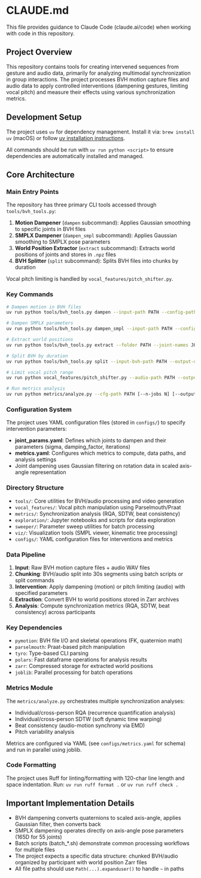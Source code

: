# CLAUDE.md

This file provides guidance to Claude Code (claude.ai/code) when working with code in this repository.

## Project Overview

This repository contains tools for creating intervened sequences from gesture and audio data, primarily for analyzing multimodal synchronization in group interactions. The project processes BVH motion capture files and audio data to apply controlled interventions (dampening gestures, limiting vocal pitch) and measure their effects using various synchronization metrics.

## Development Setup

The project uses `uv` for dependency management. Install it via: `brew install uv` (macOS) or follow [uv installation instructions](https://docs.astral.sh/uv/getting-started/installation/#installation-methods).

All commands should be run with `uv run python <script>` to ensure dependencies are automatically installed and managed.

## Core Architecture

### Main Entry Points

The repository has three primary CLI tools accessed through `tools/bvh_tools.py`:

1. **Motion Dampener** (`dampen` subcommand): Applies Gaussian smoothing to specific joints in BVH files
2. **SMPLX Dampener** (`dampen_smpl` subcommand): Applies Gaussian smoothing to SMPLX pose parameters
3. **World Position Extractor** (`extract` subcommand): Extracts world positions of joints and stores in `.npz` files
4. **BVH Splitter** (`split` subcommand): Splits BVH files into chunks by duration

Vocal pitch limiting is handled by `vocal_features/pitch_shifter.py`.

### Key Commands

```bash
# Dampen motion in BVH files
uv run python tools/bvh_tools.py dampen --input-path PATH --config-path PATH --output-path PATH [--n-jobs N]

# Dampen SMPLX parameters
uv run python tools/bvh_tools.py dampen_smpl --input-path PATH --config-path PATH --output-path PATH [--n-jobs N]

# Extract world positions
uv run python tools/bvh_tools.py extract --folder PATH --joint-names JOINT1 JOINT2 ... [--output-path PATH]

# Split BVH by duration
uv run python tools/bvh_tools.py split --input-bvh-path PATH --output-dir PATH [--chunk-duration-sec FLOAT]

# Limit vocal pitch range
uv run python vocal_features/pitch_shifter.py --audio-path PATH --output-path PATH [--max-deviation-hz FLOAT]

# Run metrics analysis
uv run python metrics/analyze.py --cfg-path PATH [--n-jobs N] [--output-dir PATH]
```

### Configuration System

The project uses YAML configuration files (stored in `configs/`) to specify intervention parameters:

- **joint_params.yaml**: Defines which joints to dampen and their parameters (sigma, damping_factor, iterations)
- **metrics.yaml**: Configures which metrics to compute, data paths, and analysis settings
- Joint dampening uses Gaussian filtering on rotation data in scaled axis-angle representation

### Directory Structure

- `tools/`: Core utilities for BVH/audio processing and video generation
- `vocal_features/`: Vocal pitch manipulation using Parselmouth/Praat
- `metrics/`: Synchronization analysis (RQA, SDTW, beat consistency)
- `exploration/`: Jupyter notebooks and scripts for data exploration
- `sweeper/`: Parameter sweep utilities for batch processing
- `viz/`: Visualization tools (SMPL viewer, kinematic tree processing)
- `configs/`: YAML configuration files for interventions and metrics

### Data Pipeline

1. **Input**: Raw BVH motion capture files + audio WAV files
2. **Chunking**: BVH/audio split into 30s segments using batch scripts or split commands
3. **Intervention**: Apply dampening (motion) or pitch limiting (audio) with specified parameters
4. **Extraction**: Convert BVH to world positions stored in Zarr archives
5. **Analysis**: Compute synchronization metrics (RQA, SDTW, beat consistency) across participants

### Key Dependencies

- `pymotion`: BVH file I/O and skeletal operations (FK, quaternion math)
- `parselmouth`: Praat-based pitch manipulation
- `tyro`: Type-based CLI parsing
- `polars`: Fast dataframe operations for analysis results
- `zarr`: Compressed storage for extracted world positions
- `joblib`: Parallel processing for batch operations

### Metrics Module

The `metrics/analyze.py` orchestrates multiple synchronization analyses:
- Individual/cross-person RQA (recurrence quantification analysis)
- Individual/cross-person SDTW (soft dynamic time warping)
- Beat consistency (audio-motion synchrony via EMD)
- Pitch variability analysis

Metrics are configured via YAML (see `configs/metrics.yaml` for schema) and run in parallel using joblib.

### Code Formatting

The project uses Ruff for linting/formatting with 120-char line length and space indentation. Run: `uv run ruff format .` or `uv run ruff check .`

## Important Implementation Details

- BVH dampening converts quaternions to scaled axis-angle, applies Gaussian filter, then converts back
- SMPLX dampening operates directly on axis-angle pose parameters (165D for 55 joints)
- Batch scripts (batch_*.sh) demonstrate common processing workflows for multiple files
- The project expects a specific data structure: chunked BVH/audio organized by participant with world position Zarr files
- All file paths should use `Path(...).expanduser()` to handle `~` in paths
